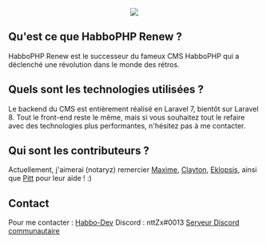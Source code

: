 <p align="center">
  <img src="https://habbo-dev.fr/uploads/monthly_2020_07/801466587_logo(1).png.3d2baa36a7e253e874891c52e464d83e.png" />
</p>

## Qu'est ce que HabboPHP Renew ?   
HabboPHP Renew est le successeur du fameux CMS HabboPHP qui a déclenché une révolution dans le monde des rétros.

## Quels sont les technologies utilisées ?
Le backend du CMS est entièrement réalisé en Laravel 7, bientôt sur Laravel 8. Tout le front-end reste le même, mais si vous souhaitez tout le refaire avec des technologies plus performantes, n'hésitez pas à me contacter.

## Qui sont les contributeurs ?
Actuellement, j'aimerai (notaryz) remercier [Maxime](https://github.com/maximehery), [Clayton](https://github.com/absolutezeroo), [Eklopsis](https://github.com/iamgpe), ainsi que [Pitt](https://github.com/Pi-Bouf)
pour leur aide ! :)

## Contact
Pour me contacter : [Habbo-Dev](https://habbo-dev.fr/membre/6595-notaryz/)
                    Discord : nttZx#0013
                    [Serveur Discord communautaire](https://discord.gg/y6GjGy8)
